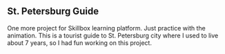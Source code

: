 ## St. Petersburg Guide

One more project for Skillbox learning platform. Just practice with the animation.
This is a tourist guide to St. Petersburg city where I used to live about 7 years, so I had fun working on this project.
